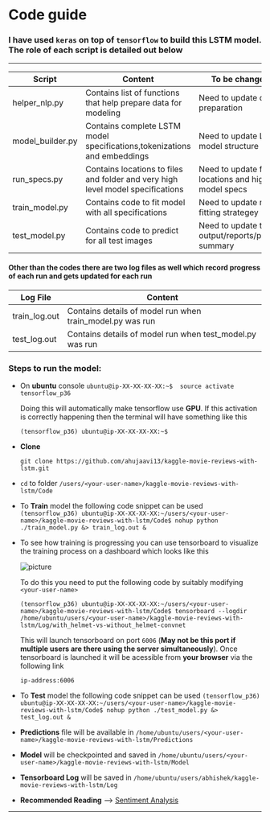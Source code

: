 # Code guide
### I have used `keras` on top of `tensorflow` to build this LSTM model. The role of each script is detailed out below

---

| Script           | Content                                                                           | To be changed when                                       |
|------------------|-----------------------------------------------------------------------------------|----------------------------------------------------------|
| helper_nlp.py    | Contains list of functions that help prepare data for modeling                    | Need to update data preparation                          |
| model_builder.py | Contains complete LSTM model specifications,tokenizations and embeddings          | Need to update LSTM model structure                       |
| run_specs.py     | Contains locations to files and folder and very high level model   specifications | Need to update file locations and high level model specs |
| train_model.py   | Contains code to fit model with all specifications                                | Need to update model fitting strategey                   |
| test_model.py    | Contains code to predict for all test images                                      | Need to update test output/reports/performance summary   |

#### Other than the codes there are two log files as well which record progress of each run and gets updated for each run

| Log File      | Content                                                   |
|---------------|-----------------------------------------------------------|
| train_log.out | Contains details of model run when train_model.py was run |
| test_log.out  | Contains details of model run when test_model.py was run  |

### Steps to run the model:

* On **ubuntu** console ```ubuntu@ip-XX-XX-XX-XX:~$  source activate tensorflow_p36```  

  Doing this will automatically make tensorflow use **GPU**. If this activation is correctly 
  happening then the terminal will have something like this  

  ```
  (tensorflow_p36) ubuntu@ip-XX-XX-XX-XX:~$
  ```  


* **Clone**   
  ```
  git clone https://github.com/ahujaavi13/kaggle-movie-reviews-with-lstm.git
  ```  


* `cd` to folder `/users/<your-user-name>/kaggle-movie-reviews-with-lstm/Code`  


* To **Train** model the following code snippet can be used
```(tensorflow_p36) ubuntu@ip-XX-XX-XX-XX:~/users/<your-user-name>/kaggle-movie-reviews-with-lstm/Code$ nohup python ./train_model.py &> train_log.out &```  


* To see how training is progressing you can use tensorboard to visualize the training process on a dashboard which looks like this  

  ![picture](https://www.tensorflow.org/images/mnist_tensorboard.png)

  To do this you need to put the following code by suitably modifying `<your-user-name>`
  ```
  (tensorflow_p36) ubuntu@ip-XX-XX-XX-XX:~/users/<your-user-name>/kaggle-movie-reviews-with-lstm/Code$ tensorboard --logdir /home/ubuntu/users/<your-user-name>/kaggle-movie-reviews-with-lstm/Log/with_helmet-vs-without_helmet-convnet
   ```  

   This will launch tensorboard on port `6006` (__May not be this port if multiple users are there using the server simultaneously__). Once tensorboard is launched it will be acessible from __your browser__ via the following link  

   `ip-address:6006`


* To **Test** model the following code snippet can be used
```(tensorflow_p36) ubuntu@ip-XX-XX-XX-XX:~/users/<your-user-name>/kaggle-movie-reviews-with-lstm/Code$ nohup python ./test_model.py &> test_log.out &```  

  
* **Predictions** file will be available in `/home/ubuntu/users/<your-user-name>/kaggle-movie-reviews-with-lstm/Predictions`  

* **Model** will be checkpointed and saved in `/home/ubuntu/users/<your-user-name>/kaggle-movie-reviews-with-lstm/Model`  

* **Tensorboard Log** will be saved in `/home/ubuntu/users/abhishek/kaggle-movie-reviews-with-lstm/Log`

* **Recommended Reading** --> [Sentiment Analysis](https://towardsdatascience.com/a-beginners-guide-on-sentiment-analysis-with-rnn-9e100627c02e)

---
